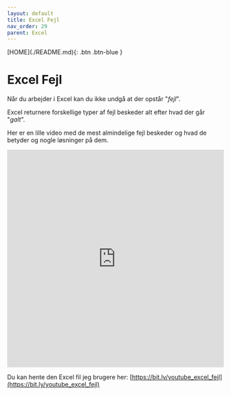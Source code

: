 ```yaml
---
layout: default
title: Excel Fejl
nav_order: 29
parent: Excel
---
```

<span class="fs-1">
[HOME](./README.md){: .btn .btn-blue }
</span>

# Excel Fejl
Når du arbejder i Excel kan du ikke undgå at der opstår "*fejl*".

Excel returnere forskellige typer af fejl beskeder alt efter hvad der går "*galt*".

Her er en lille video med de mest almindelige fejl beskeder og hvad de betyder og nogle løsninger på dem.

<div style="position: relative; padding-bottom: 100.5813953488372%; height: 0;"><iframe src="https://www.loom.com/embed/a53d99b88eee46c280f4e41df04e731e" frameborder="0" webkitallowfullscreen mozallowfullscreen allowfullscreen style="position: absolute; top: 0; left: 0; width: 100%; height: 100%;"></iframe></div>

Du kan hente den Excel fil jeg brugere her: [https://bit.ly/youtube_excel_fejl](https://bit.ly/youtube_excel_fejl)